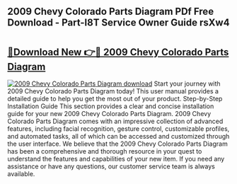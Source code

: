 ## 2009 Chevy Colorado Parts Diagram PDf Free Download - Part-I8T Service Owner Guide rsXw4

# <h2><a href="http://dfh718.blite.top/?on=2009+Chevy+Colorado+Parts+Diagram">🔗Download New 👉🔴 2009 Chevy Colorado Parts Diagram</a></h2>

[![2009 Chevy Colorado Parts Diagram download](https://i.imgur.com/lujVjoI.png)](http://dfh718.blite.top/?on=2009+Chevy+Colorado+Parts+Diagram)
Start your journey with 2009 Chevy Colorado Parts Diagram today! This user manual provides a detailed guide to help you get the most out of your product. Step-by-Step Installation Guide This section provides a clear and concise installation guide for your new 2009 Chevy Colorado Parts Diagram. 2009 Chevy Colorado Parts Diagram comes with an impressive collection of advanced features, including facial recognition, gesture control, customizable profiles, and automated tasks, all of which can be accessed and customized through the user interface. We believe that the 2009 Chevy Colorado Parts Diagram has been a comprehensive and thorough resource in your quest to understand the features and capabilities of your new item. If you need any assistance or have any questions, our customer service team is always available.

